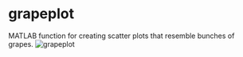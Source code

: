 # grapeplot
 MATLAB function for creating scatter plots that resemble bunches of grapes.
 ![grapeplot](https://user-images.githubusercontent.com/20165837/230926863-6d12373a-6d57-4628-b7d7-1d38cde9f3a9.png)
